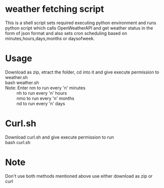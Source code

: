# weather fetching script
This is a shell script sets required executing python environment and runs python script which calls OpenWeatherAPI and get weather status in the form of json format and also sets cron scheduling based on minutes,hours,days,months or daysofweek.

# Usage
Download as zip, etract the folder, cd into it and give execute permission to weather.sh <br />
bash weather.sh <br />
Note: Enter nm to run every 'n' minutes <br />
&nbsp; &ensp; &emsp; nh to run every 'n' hours <br />
&nbsp; &ensp; &emsp; nmo to run every 'n' months <br />
&nbsp; &ensp; &emsp; nd to run every 'n' days <br />

# Curl.sh
Download curl.sh and give execute permission to run <br />
bash curl.sh

# Note
Don't use both methods mentioned above use either download as zip or curl
